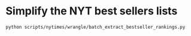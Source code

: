



# Simplify the NYT best sellers lists


~~~sh
python scripts/nytimes/wrangle/batch_extract_bestseller_rankings.py
~~~
